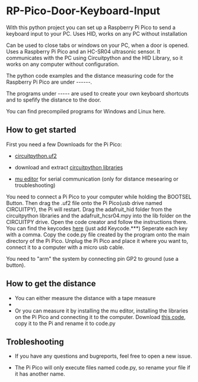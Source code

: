# RP-Pico-Door-Keyboard-Input
With this python project you can set up a Raspberry Pi Pico to send a keyboard input to your PC. Uses HID, works on any PC without installation

Can be used to close tabs or windows on your PC, when a door is opened. Uses a Raspberry Pi Pico and an HC-SR04 ultrasonic sensor. It communicates with the PC using Circuitpython and the HID Library, so it works on any computer without configuration.

The python code examples and the distance measuring code for the Raspberry Pi Pico are under ------.

The programs under ----- are used to create your own keyboard shortcuts and to spefify the distance to the door.

You can find precompiled programs for Windows and Linux here.

## How to get started
First you need a few Downloads for the Pi Pico:

- [circuitpython.uf2](https://circuitpython.org/board/raspberry_pi_pico/)

- download and extract [circuitpython libraries](https://circuitpython.org/libraries)

- [mu editor](https://codewith.mu/en/download) for serial communication (only for distance mesearing or troubleshooting)

You need to connect a Pi Pico to your computer while holding the BOOTSEL Button. Then drag the .uf2 file onto the Pi Pico(usb drive named CIRCUITPY), the Pi will restart. Drag the adafruit_hid folder from the circuitpython libraries and the adafruit_hcsr04.mpy into the lib folder on the CIRCUITPY drive. Open the code creator and follow the instructions there. You can find the keycodes [here](https://github.com/adafruit/Adafruit_CircuitPython_HID/blob/main/adafruit_hid/keycode.py) (just add Keycode.\*\*\*) Seperate each key with a comma. Copy the code.py file created by the program onto the main directory of the Pi Pico. Unplug the Pi Pico and place it where you want to, connect it to a computer with a micro usb cable.

You need to "arm" the system by connecting pin GP2 to ground (use a button).

## How to get the distance

- You can either measure the distance with a tape measure
- 
- Or you can measure it by installing the mu editor, installing the libraries on the Pi Pico and connecting it to the computer. Download [this code](), copy it to the Pi and rename it to code.py

## Trobleshooting

- If you have any questions and bugreports, feel free to open a new issue.

- The Pi Pico will only execute files named code.py, so rename your file if it has another name.
